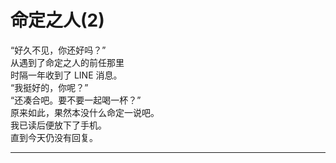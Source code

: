 # 命定之人(2)

“好久不见，你还好吗？”
\
从遇到了命定之人的前任那里
\
时隔一年收到了 LINE 消息。
\
“我挺好的，你呢？”
\
“还凑合吧。要不要一起喝一杯？”
\
原来如此，果然本没什么命定一说吧。
\
我已读后便放下了手机。
\
直到今天仍没有回复。

---

